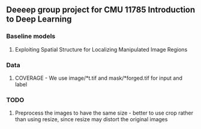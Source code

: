 ## Deeeep group project for CMU 11785 Introduction to Deep Learning

### Baseline models
1. Exploiting Spatial Structure for Localizing Manipulated Image Regions

### Data

1. COVERAGE - We use image/*t.tif and mask/*forged.tif for input and label

### TODO
1. Preprocess the images to have the same size - better to use crop rather than using resize, since resize may distort the original images
